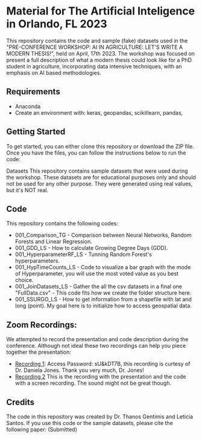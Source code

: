 # Material for The Artificial Inteligence in Orlando, FL 2023
 
This repository contains the code and sample (fake) datasets used in the "PRE-CONFERENCE WORKSHOP: AI IN AGRICULTURE: LET'S WRITE A MODERN THESIS!", held on April, 17th 2023. The workshop was focused on present a full description of what a modern thesis could look like for a PhD student in agriculture, incorporating data intensive techniques, with an emphasis on AI based methodologies.

## Requirements
- Anaconda
- Create an environment with: keras, geopandas, scikitlearn, pandas, 

## Getting Started
To get started, you can either clone this repository or download the ZIP file. Once you have the files, you can follow the instructions below to run the code:

Datasets
This repository contains sample datasets that were used during the workshop. These datasets are for educational purposes only and should not be used for any other purpose. They were generated using real values, but it's NOT real.

## Code
This repository contains the following codes:
- 001_Comparison_TG - Comparison between Neural Networks, Random Forests and Linear Regression.
- 001_GDD_LS - How to calculate Growing Degree Days (GDD).
- 001_HyperparameterRF_LS - Tunning Random Forest's hyperparameters.
- 001_HypTimeCounts_LS - Code to visualize a bar graph with the mode of Hyperparameter, you will use the most voted value as you best choice.
- 001_JoinDatasets_LS - Gather the all the csv datasets in a final one "FullData.csv" - This code fits how we create the folder structure here.
- 001_SSURGO_LS - How to get information from a shapefile with lat and long (point). My goal here is to initialize how to access geospatial data.

## Zoom Recordings:
We attempted to record the presentation and code description during the conference. Although not ideal these two recordings can help you piece together the presentation:
- [Recording 1](https://nam02.safelinks.protection.outlook.com/?url=https%3A%2F%2Fncsu.zoom.us%2Frec%2Fshare%2FV5GeFjSkWleICwC1g-WnRj7y71VWIVDbkavST20lS6aq-v9h_QQZw_dzHDvkAKGV.sYED88GRPMGDgU4J&data=05%7C01%7CTGentimis%40agcenter.lsu.edu%7C2a8067cf58be48486bf408db3f8151bd%7C804b509899084bdf9c06b3df777563aa%7C0%7C0%7C638173596891413830%7CUnknown%7CTWFpbGZsb3d8eyJWIjoiMC4wLjAwMDAiLCJQIjoiV2luMzIiLCJBTiI6Ik1haWwiLCJXVCI6Mn0%3D%7C3000%7C%7C%7C&sdata=VrtxQ%2BX1S8liMGvErXloqqywZylO%2FRiHbl%2BIEii%2BTs0%3D&reserved=0): Access Password: sU&kDT7B, this recording is curtesy of Dr. Daniela Jones. Thank you very much, Dr. Jones!
- [Recording 2](https://lsu.zoom.us/rec/share/a2k79y160MTNLjcnB2SMuejtkPWTWK1ZZIBh9IAYyd7vl-G6yuVoAHCDmz4qQ3NZ.rwJC8sFbzVmYX-Sj?startTime=1681753533000) This is the recording with the presentation and the code with a screen recording. The sound might not be great though. 

## Credits
The code in this repository was created by Dr. Thanos Gentimis and Leticia Santos. If you use this code or the sample datasets, please cite the following paper: (Submitted)


